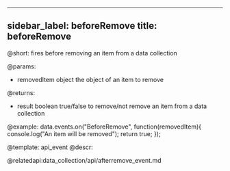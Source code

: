 
---
sidebar_label: beforeRemove
title: beforeRemove
---          

@short: fires before removing an item from a data collection
	
@params:
- removedItem		object			the object of an item to remove

@returns:
- result		boolean		true/false to remove/not remove an item from a data collection

@example:
data.events.on("BeforeRemove", function(removedItem){
	console.log("An item will be removed");
    return true;
});


@template:	api_event
@descr:



@relatedapi:data_collection/api/afterremove_event.md
	

